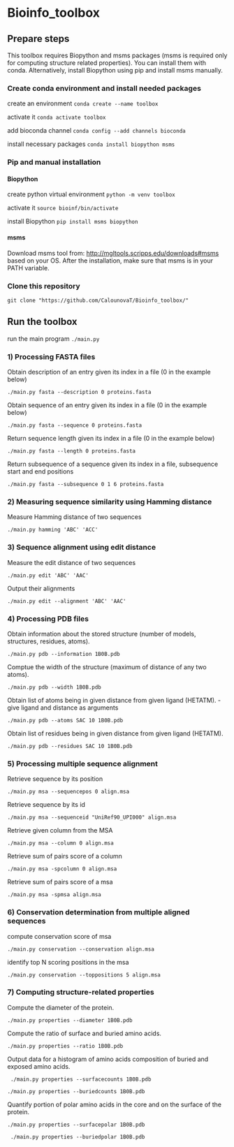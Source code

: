 # Bioinfo_toolbox
## Prepare steps

This toolbox requires Biopython and msms packages (msms is required only for computing structure related properties).
You can install them with conda. Alternatively, install Biopython using pip and install msms manually.

### Create conda environment and install needed packages
create an environment
`conda create --name toolbox`

activate it
`conda activate toolbox`

add bioconda channel
`conda config --add channels bioconda`

install necessary packages
`conda install biopython msms`

### Pip and manual installation
#### Biopython
create python virtual environment
`python -m venv toolbox`

activate it
`source bioinf/bin/activate`

install Biopython
`pip install msms biopython`

#### msms
Download msms tool from: http://mgltools.scripps.edu/downloads#msms based on your OS.
After the installation, make sure that msms is in your PATH variable.

### Clone this repository
`git clone "https://github.com/CalounovaT/Bioinfo_toolbox/"`

## Run the toolbox
run the main program
`./main.py`

### 1) Processing FASTA files
Obtain description of an entry given its index in a file (0 in the example below)

`./main.py fasta --description 0 proteins.fasta`

Obtain sequence of an entry given its index in a file (0 in the example below)

`./main.py fasta --sequence 0 proteins.fasta`

Return sequence length given its index in a file (0 in the example below)

`./main.py fasta --length 0 proteins.fasta`

Return subsequence of a sequence given its index in a file, subsequence start and end positions

`./main.py fasta --subsequence 0 1 6 proteins.fasta`

### 2) Measuring sequence similarity using Hamming distance
Measure Hamming distance of two sequences

`./main.py hamming 'ABC' 'ACC'`

### 3) Sequence alignment using edit distance
Measure the edit distance of two sequences

`./main.py edit 'ABC' 'AAC'`

Output their alignments

`./main.py edit --alignment 'ABC' 'AAC'`

### 4) Processing PDB files
Obtain information about the stored structure (number of models, structures, residues, atoms).

`./main.py pdb --information 1B0B.pdb`

Comptue the width of the structure (maximum of distance of any two atoms).

`./main.py pdb --width 1B0B.pdb`

Obtain list of atoms being in given distance from given ligand (HETATM). - give ligand and distance as arguments

`./main.py pdb --atoms SAC 10 1B0B.pdb`

Obtain list of residues being in given distance from given ligand (HETATM).

`./main.py pdb --residues SAC 10 1B0B.pdb`

### 5) Processing multiple sequence alignment
Retrieve sequence by its position

`./main.py msa --sequencepos 0 align.msa`

Retrieve sequence by its id

`./main.py msa --sequenceid "UniRef90_UPI000" align.msa`

Retrieve given column from the MSA

`./main.py msa --column 0 align.msa`

Retrieve sum of pairs score of a column

`./main.py msa -spcolumn 0 align.msa`

Retrieve sum of pairs score of a msa

`./main.py msa -spmsa align.msa`

### 6) Conservation determination from multiple aligned sequences
compute conservation score of msa

`./main.py conservation --conservation align.msa`

 identify top N scoring positions in the msa
 
 `./main.py conservation --toppositions 5 align.msa`
 
 ### 7) Computing structure-related properties
Compute the diameter of the protein.

`./main.py properties --diameter 1B0B.pdb`

Compute the ratio of surface and buried amino acids.

`./main.py properties --ratio 1B0B.pdb`

Output data for a histogram of amino acids composition of buried and exposed amino acids.

` ./main.py properties --surfacecounts 1B0B.pdb`

`./main.py properties --buriedcounts 1B0B.pdb`

Quantify portion of polar amino acids in the core and on the surface of the protein.

`./main.py properties --surfacepolar 1B0B.pdb`

` ./main.py properties --buriedpolar 1B0B.pdb`
